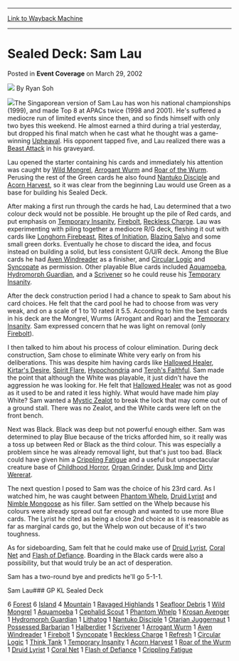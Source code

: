 
---
[Link to Wayback Machine](https://web.archive.org/web/20171029210845/https://magic.wizards.com/en/articles/archive/event-coverage/sealed-deck-sam-lau-2002-03-29)

[_metadata_:author]:- "Ryan Soh"
[_metadata_:description]:- "The Singaporean version of Sam Lau has won his national championships (1999), and made Top 8 at APACs twice (1998 and 2001). He's suffered a mediocre run of limited events since then, and so finds himself with only two byes this weekend. He almost earned a third during a trial yesterday, but dropped his final match when he cast what he thought was a game-winning Upheaval."
[_metadata_:generator]:- "Drupal 7 (http://drupal.org)"
[_metadata_:node]:- "595531"
[_metadata_:publish_date]:- "2002-03-29"
[_metadata_:source]:- "div-main-content"
[_metadata_:title]:- "Sealed Deck: Sam Lau"
[_metadata_:wayback_capture_timestamp]:- "2017-10-29 21:08:45"
[_metadata_:wayback_raw_url]:- "https://web.archive.org/web/20171029210845id_/https://magic.wizards.com/en/articles/archive/event-coverage/sealed-deck-sam-lau-2002-03-29"
[_metadata_:wayback_url]:- "https://magic.wizards.com/en/articles/archive/event-coverage/sealed-deck-sam-lau-2002-03-29"
---


Sealed Deck: Sam Lau
====================



 Posted in **Event Coverage**
 on March 29, 2002 






![](https://media.magic.wizards.com/styles/auth_small/public/generic-avatar-150_244.png)
By Ryan Soh











![](https://media.magic.wizards.com/image_legacy_migration/sideboard/images/gpkl02/a994.jpg)The Singaporean version of Sam Lau has won his national championships (1999), and made Top 8 at APACs twice (1998 and 2001). He's suffered a mediocre run of limited events since then, and so finds himself with only two byes this weekend. He almost earned a third during a trial yesterday, but dropped his final match when he cast what he thought was a game-winning [Upheaval](http://gatherer.wizards.com/Pages/Card/Details.aspx?name=Upheaval). His opponent tapped five, and Lau realized there was a [Beast Attack](http://gatherer.wizards.com/Pages/Card/Details.aspx?name=Beast+Attack) in his graveyard.

Lau opened the starter containing his cards and immediately his attention was caught by [Wild Mongrel](http://gatherer.wizards.com/Pages/Card/Details.aspx?name=Wild+Mongrel), [Arrogant Wurm](http://gatherer.wizards.com/Pages/Card/Details.aspx?name=Arrogant+Wurm) and [Roar of the Wurm](http://gatherer.wizards.com/Pages/Card/Details.aspx?name=Roar+of+the+Wurm). Perusing the rest of the Green cards he also found [Nantuko Disciple](http://gatherer.wizards.com/Pages/Card/Details.aspx?name=Nantuko+Disciple) and [Acorn Harvest](http://gatherer.wizards.com/Pages/Card/Details.aspx?name=Acorn+Harvest), so it was clear from the beginning Lau would use Green as a base for building his Sealed Deck.

After making a first run through the cards he had, Lau determined that a two colour deck would not be possible. He brought up the pile of Red cards, and put emphasis on [Temporary Insanity](http://gatherer.wizards.com/Pages/Card/Details.aspx?name=Temporary+Insanity), [Firebolt](http://gatherer.wizards.com/Pages/Card/Details.aspx?name=Firebolt), [Reckless Charge](http://gatherer.wizards.com/Pages/Card/Details.aspx?name=Reckless+Charge). Lau was experimenting with piling together a mediocre R/G deck, fleshing it out with cards like [Longhorn Firebeast](http://gatherer.wizards.com/Pages/Card/Details.aspx?name=Longhorn+Firebeast), [Rites of Initiation](http://gatherer.wizards.com/Pages/Card/Details.aspx?name=Rites+of+Initiation), [Blazing Salvo](http://gatherer.wizards.com/Pages/Card/Details.aspx?name=Blazing+Salvo) and some small green dorks. Eventually he chose to discard the idea, and focus instead on building a solid, but less consistent G/U/R deck. Among the Blue cards he had [Aven Windreader](http://gatherer.wizards.com/Pages/Card/Details.aspx?name=Aven+Windreader) as a finisher, and [Circular Logic](http://gatherer.wizards.com/Pages/Card/Details.aspx?name=Circular+Logic) and [Syncopate](http://gatherer.wizards.com/Pages/Card/Details.aspx?name=Syncopate) as permission. Other playable Blue cards included [Aquamoeba](http://gatherer.wizards.com/Pages/Card/Details.aspx?name=Aquamoeba), [Hydromorph Guardian](http://gatherer.wizards.com/Pages/Card/Details.aspx?name=Hydromorph+Guardian), and a [Scrivener](http://gatherer.wizards.com/Pages/Card/Details.aspx?name=Scrivener) so he could reuse his [Temporary Insanity](http://gatherer.wizards.com/Pages/Card/Details.aspx?name=Temporary+Insanity).

After the deck construction period I had a chance to speak to Sam about his card choices. He felt that the card pool he had to choose from was very weak, and on a scale of 1 to 10 rated it 5.5. According to him the best cards in his deck are the Mongrel, Wurms (Arrogant and Roar) and the [Temporary Insanity](http://gatherer.wizards.com/Pages/Card/Details.aspx?name=Temporary+Insanity). Sam expressed concern that he was light on removal (only [Firebolt](http://gatherer.wizards.com/Pages/Card/Details.aspx?name=Firebolt)).

I then talked to him about his process of colour elimination. During deck construction, Sam chose to eliminate White very early on from his deliberations. This was despite him having cards like [Hallowed Healer](http://gatherer.wizards.com/Pages/Card/Details.aspx?name=Hallowed+Healer), [Kirtar's Desire](http://gatherer.wizards.com/Pages/Card/Details.aspx?name=Kirtar%27s+Desire), [Spirit Flare](http://gatherer.wizards.com/Pages/Card/Details.aspx?name=Spirit+Flare), [Hypochondria](http://gatherer.wizards.com/Pages/Card/Details.aspx?name=Hypochondria) and [Teroh's Faithful](http://gatherer.wizards.com/Pages/Card/Details.aspx?name=Teroh%27s+Faithful). Sam made the point that although the White was playable, it just didn't have the aggression he was looking for. He felt that [Hallowed Healer](http://gatherer.wizards.com/Pages/Card/Details.aspx?name=Hallowed+Healer) was not as good as it used to be and rated it less highly. What would have made him play White? Sam wanted a [Mystic Zealot](http://gatherer.wizards.com/Pages/Card/Details.aspx?name=Mystic+Zealot) to break the lock that may come out of a ground stall. There was no Zealot, and the White cards were left on the front bench.

Next was Black. Black was deep but not powerful enough either. Sam was determined to play Blue because of the tricks afforded him, so it really was a toss up between Red or Black as the third colour. This was especially a problem since he was already removal light, but that's just too bad. Black could have given him a [Crippling Fatigue](http://gatherer.wizards.com/Pages/Card/Details.aspx?name=Crippling+Fatigue) and a useful but unspectacular creature base of [Childhood Horror](http://gatherer.wizards.com/Pages/Card/Details.aspx?name=Childhood+Horror), [Organ Grinder](http://gatherer.wizards.com/Pages/Card/Details.aspx?name=Organ+Grinder), [Dusk Imp](http://gatherer.wizards.com/Pages/Card/Details.aspx?name=Dusk+Imp) and [Dirty Wererat](http://gatherer.wizards.com/Pages/Card/Details.aspx?name=Dirty+Wererat). 

The next question I posed to Sam was the choice of his 23rd card. As I watched him, he was caught between [Phantom Whelp](http://gatherer.wizards.com/Pages/Card/Details.aspx?name=Phantom+Whelp), [Druid Lyrist](http://gatherer.wizards.com/Pages/Card/Details.aspx?name=Druid+Lyrist) and [Nimble Mongoose](http://gatherer.wizards.com/Pages/Card/Details.aspx?name=Nimble+Mongoose) as his filler. Sam settled on the Whelp because his colours were already spread out far enough and wanted to use more Blue cards. The Lyrist he cited as being a close 2nd choice as it is reasonable as far as marginal cards go, but the Whelp won out because of it's two toughness. 

As for sideboarding, Sam felt that he could make use of [Druid Lyrist](http://gatherer.wizards.com/Pages/Card/Details.aspx?name=Druid+Lyrist), [Coral Net](http://gatherer.wizards.com/Pages/Card/Details.aspx?name=Coral+Net) and [Flash of Defiance](http://gatherer.wizards.com/Pages/Card/Details.aspx?name=Flash+of+Defiance). Boarding in the Black cards were also a possibility, but that would truly be an act of desperation.

Sam has a two-round bye and predicts he'll go 5-1-1.

Sam Lau### GP KL Sealed Deck


6 [Forest](http://gatherer.wizards.com/Pages/Card/Details.aspx?name=Forest)
6 [Island](http://gatherer.wizards.com/Pages/Card/Details.aspx?name=Island)
4 [Mountain](http://gatherer.wizards.com/Pages/Card/Details.aspx?name=Mountain)
1 [Ravaged Highlands](http://gatherer.wizards.com/Pages/Card/Details.aspx?name=Ravaged+Highlands)
1 [Seafloor Debris](http://gatherer.wizards.com/Pages/Card/Details.aspx?name=Seafloor+Debris)
1 [Wild Mongrel](http://gatherer.wizards.com/Pages/Card/Details.aspx?name=Wild+Mongrel)
1 [Aquamoeba](http://gatherer.wizards.com/Pages/Card/Details.aspx?name=Aquamoeba)
1 [Cephalid Scout](http://gatherer.wizards.com/Pages/Card/Details.aspx?name=Cephalid+Scout)
1 [Phantom Whelp](http://gatherer.wizards.com/Pages/Card/Details.aspx?name=Phantom+Whelp)
1 [Krosan Avenger](http://gatherer.wizards.com/Pages/Card/Details.aspx?name=Krosan+Avenger)
1 [Hydromorph Guardian](http://gatherer.wizards.com/Pages/Card/Details.aspx?name=Hydromorph+Guardian)
1 [Lithatog](http://gatherer.wizards.com/Pages/Card/Details.aspx?name=Lithatog)
1 [Nantuko Disciple](http://gatherer.wizards.com/Pages/Card/Details.aspx?name=Nantuko+Disciple)
1 [Otarian Juggernaut](http://gatherer.wizards.com/Pages/Card/Details.aspx?name=Otarian+Juggernaut)
1 [Possessed Barbarian](http://gatherer.wizards.com/Pages/Card/Details.aspx?name=Possessed+Barbarian)
1 [Halberdier](http://gatherer.wizards.com/Pages/Card/Details.aspx?name=Halberdier)
1 [Scrivener](http://gatherer.wizards.com/Pages/Card/Details.aspx?name=Scrivener)
1 [Arrogant Wurm](http://gatherer.wizards.com/Pages/Card/Details.aspx?name=Arrogant+Wurm)
1 [Aven Windreader](http://gatherer.wizards.com/Pages/Card/Details.aspx?name=Aven+Windreader)
1 [Firebolt](http://gatherer.wizards.com/Pages/Card/Details.aspx?name=Firebolt)
1 [Syncopate](http://gatherer.wizards.com/Pages/Card/Details.aspx?name=Syncopate+) 
1 [Reckless Charge](http://gatherer.wizards.com/Pages/Card/Details.aspx?name=Reckless+Charge)
1 [Refresh](http://gatherer.wizards.com/Pages/Card/Details.aspx?name=Refresh)
1 [Circular Logic](http://gatherer.wizards.com/Pages/Card/Details.aspx?name=Circular+Logic)
1 [Think Tank](http://gatherer.wizards.com/Pages/Card/Details.aspx?name=Think+Tank)
1 [Temporary Insanity](http://gatherer.wizards.com/Pages/Card/Details.aspx?name=Temporary+Insanity)
1 [Acorn Harvest](http://gatherer.wizards.com/Pages/Card/Details.aspx?name=Acorn+Harvest)
1 [Roar of the Wurm](http://gatherer.wizards.com/Pages/Card/Details.aspx?name=Roar+of+the+Wurm)
1 [Druid Lyrist](http://gatherer.wizards.com/Pages/Card/Details.aspx?name=Druid+Lyrist)
1 [Coral Net](http://gatherer.wizards.com/Pages/Card/Details.aspx?name=Coral+Net)
1 [Flash of Defiance](http://gatherer.wizards.com/Pages/Card/Details.aspx?name=Flash+of+Defiance)
1 [Crippling Fatigue](http://gatherer.wizards.com/Pages/Card/Details.aspx?name=Crippling+Fatigue)





